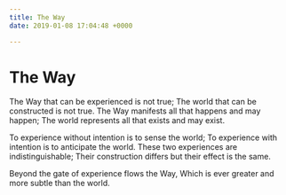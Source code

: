 ```yaml
---
title: The Way
date: 2019-01-08 17:04:48 +0000

---
```

# The Way

The Way that can be experienced is not true;
The world that can be constructed is not true.
The Way manifests all that happens and may happen;
The world represents all that exists and may exist.

To experience without intention is to sense the world;
To experience with intention is to anticipate the world.
These two experiences are indistinguishable;
Their construction differs but their effect is the same.

Beyond the gate of experience flows the Way,
Which is ever greater and more subtle than the world.